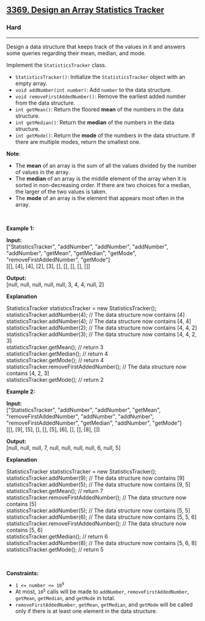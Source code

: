 <h2><a href="https://leetcode.com/problems/design-an-array-statistics-tracker/">3369. Design an Array Statistics Tracker </a></h2><h3>Hard</h3><hr><div><p>Design a data structure that keeps track of the values in it and answers some queries regarding their mean, median, and mode.</p>

<p>Implement the <code>StatisticsTracker</code> class.</p>

<ul>
	<li><code>StatisticsTracker()</code>: Initialize&nbsp;the <code>StatisticsTracker</code> object with an empty array.</li>
	<li><code>void addNumber(int number)</code>: Add&nbsp;<code>number</code> to the data structure.</li>
	<li><code>void removeFirstAddedNumber()</code>: Remove&nbsp;the earliest added number from the data structure.</li>
	<li><code>int getMean()</code>: Return&nbsp;the floored <strong>mean</strong> of the numbers in the data structure.</li>
	<li><code>int getMedian()</code>: Return&nbsp;the <strong>median</strong> of the numbers in the data structure.</li>
	<li><code>int getMode()</code>: Return&nbsp;the <strong>mode</strong> of the numbers in the data structure. If there are multiple modes, return the smallest one.</li>
</ul>

<p><strong>Note</strong>:</p>

<ul>
	<li>The <strong>mean</strong> of an array is the sum of all the values divided by the number of values in the array.</li>
	<li>The <strong>median</strong> of an array is the middle element of the array when it is sorted in non-decreasing order. If there are two choices for a median, the larger of the two values is taken.</li>
	<li>The <strong>mode</strong> of an array is the element that appears most often in the array.</li>
</ul>

<p>&nbsp;</p>
<p><strong class="example">Example 1:</strong></p>

<div class="example-block">
<p><strong>Input:</strong><br>
<span class="example-io">["StatisticsTracker", "addNumber", "addNumber", "addNumber", "addNumber", "getMean", "getMedian", "getMode", "removeFirstAddedNumber", "getMode"]<br>
[[], [4], [4], [2], [3], [], [], [], [], []]</span></p>

<p><strong>Output:</strong><br>
<span class="example-io">[null, null, null, null, null, 3, 4, 4, null, 2] </span></p>

<p><strong>Explanation</strong></p>
StatisticsTracker statisticsTracker = new StatisticsTracker();<br>
statisticsTracker.addNumber(4); // The data structure now contains [4]<br>
statisticsTracker.addNumber(4); // The data structure now contains [4, 4]<br>
statisticsTracker.addNumber(2); // The data structure now contains [4, 4, 2]<br>
statisticsTracker.addNumber(3); // The data structure now contains [4, 4, 2, 3]<br>
statisticsTracker.getMean(); // return 3<br>
statisticsTracker.getMedian(); // return 4<br>
statisticsTracker.getMode(); // return 4<br>
statisticsTracker.removeFirstAddedNumber(); // The data structure now contains [4, 2, 3]<br>
statisticsTracker.getMode(); // return 2</div>

<p><strong class="example">Example 2:</strong></p>

<div class="example-block">
<p><strong>Input:</strong><br>
<span class="example-io">["StatisticsTracker", "addNumber", "addNumber", "getMean", "removeFirstAddedNumber", "addNumber", "addNumber", "removeFirstAddedNumber", "getMedian", "addNumber", "getMode"]<br>
[[], [9], [5], [], [], [5], [6], [], [], [8], []]</span></p>

<p><strong>Output:</strong><br>
<span class="example-io">[null, null, null, 7, null, null, null, null, 6, null, 5] </span></p>

<p><strong>Explanation</strong></p>
StatisticsTracker statisticsTracker = new StatisticsTracker();<br>
statisticsTracker.addNumber(9); // The data structure now contains [9]<br>
statisticsTracker.addNumber(5); // The data structure now contains [9, 5]<br>
statisticsTracker.getMean(); // return 7<br>
statisticsTracker.removeFirstAddedNumber(); // The data structure now contains [5]<br>
statisticsTracker.addNumber(5); // The data structure now contains [5, 5]<br>
statisticsTracker.addNumber(6); // The data structure now contains [5, 5, 6]<br>
statisticsTracker.removeFirstAddedNumber(); // The data structure now contains [5, 6]<br>
statisticsTracker.getMedian(); // return 6<br>
statisticsTracker.addNumber(8); // The data structure now contains [5, 6, 8]<br>
statisticsTracker.getMode(); // return 5</div>

<p>&nbsp;</p>
<p><strong>Constraints:</strong></p>

<ul>
	<li><code>1 &lt;= number &lt;= 10<sup>9</sup></code></li>
	<li>At most, <code>10<sup>5</sup></code> calls will be made to <code>addNumber</code>, <code>removeFirstAddedNumber</code>, <code>getMean</code>, <code>getMedian</code>, and <code>getMode</code> in total.</li>
	<li><code>removeFirstAddedNumber</code>, <code>getMean</code>, <code>getMedian</code>, and <code>getMode</code> will be called only if there is at least one element in the data structure.</li>
</ul>
</div>